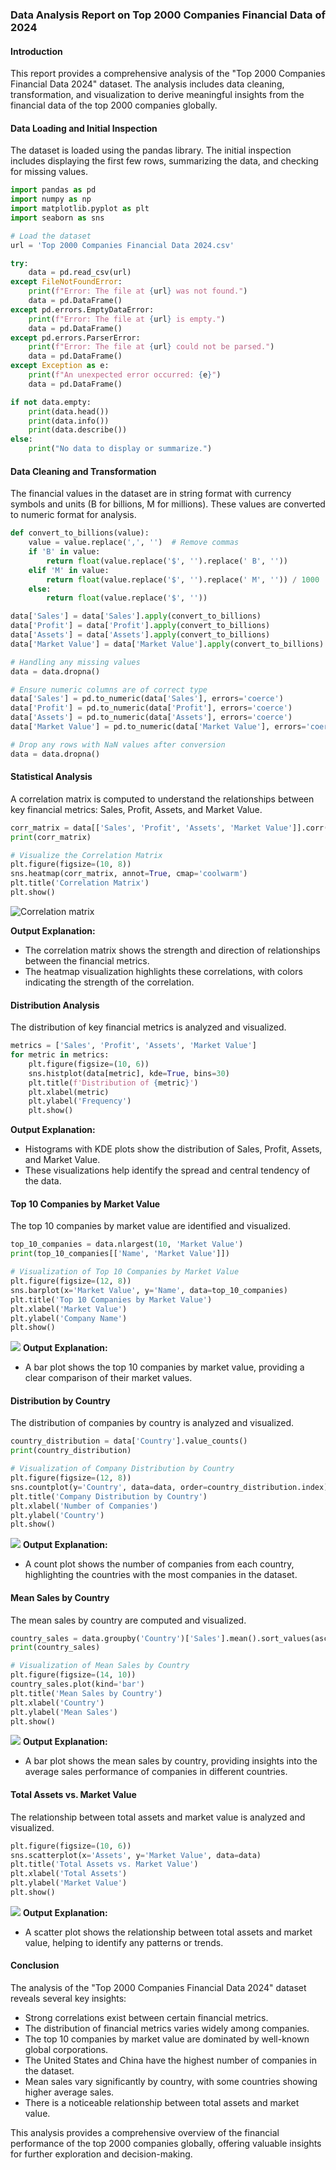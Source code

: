 ### Data Analysis Report on Top 2000 Companies Financial Data of 2024

#### Introduction
This report provides a comprehensive analysis of the "Top 2000 Companies Financial Data 2024" dataset. The analysis includes data cleaning, transformation, and visualization to derive meaningful insights from the financial data of the top 2000 companies globally.

#### Data Loading and Initial Inspection
The dataset is loaded using the pandas library. The initial inspection includes displaying the first few rows, summarizing the data, and checking for missing values.

```python
import pandas as pd
import numpy as np
import matplotlib.pyplot as plt
import seaborn as sns

# Load the dataset
url = 'Top 2000 Companies Financial Data 2024.csv'

try:
    data = pd.read_csv(url)
except FileNotFoundError:
    print(f"Error: The file at {url} was not found.")
    data = pd.DataFrame()
except pd.errors.EmptyDataError:
    print(f"Error: The file at {url} is empty.")
    data = pd.DataFrame()
except pd.errors.ParserError:
    print(f"Error: The file at {url} could not be parsed.")
    data = pd.DataFrame()
except Exception as e:
    print(f"An unexpected error occurred: {e}")
    data = pd.DataFrame()

if not data.empty:
    print(data.head())
    print(data.info())
    print(data.describe())
else:
    print("No data to display or summarize.")
```

#### Data Cleaning and Transformation
The financial values in the dataset are in string format with currency symbols and units (B for billions, M for millions). These values are converted to numeric format for analysis.

```python
def convert_to_billions(value):
    value = value.replace(',', '')  # Remove commas
    if 'B' in value:
        return float(value.replace('$', '').replace(' B', ''))
    elif 'M' in value:
        return float(value.replace('$', '').replace(' M', '')) / 1000
    else:
        return float(value.replace('$', ''))

data['Sales'] = data['Sales'].apply(convert_to_billions)
data['Profit'] = data['Profit'].apply(convert_to_billions)
data['Assets'] = data['Assets'].apply(convert_to_billions)
data['Market Value'] = data['Market Value'].apply(convert_to_billions)

# Handling any missing values
data = data.dropna()

# Ensure numeric columns are of correct type
data['Sales'] = pd.to_numeric(data['Sales'], errors='coerce')
data['Profit'] = pd.to_numeric(data['Profit'], errors='coerce')
data['Assets'] = pd.to_numeric(data['Assets'], errors='coerce')
data['Market Value'] = pd.to_numeric(data['Market Value'], errors='coerce')

# Drop any rows with NaN values after conversion
data = data.dropna()
```

#### Statistical Analysis
A correlation matrix is computed to understand the relationships between key financial metrics: Sales, Profit, Assets, and Market Value.

```python
corr_matrix = data[['Sales', 'Profit', 'Assets', 'Market Value']].corr()
print(corr_matrix)

# Visualize the Correlation Matrix
plt.figure(figsize=(10, 8))
sns.heatmap(corr_matrix, annot=True, cmap='coolwarm')
plt.title('Correlation Matrix')
plt.show()
```
![Correlation matrix](./Imgs/1.png)

**Output Explanation:**
- The correlation matrix shows the strength and direction of relationships between the financial metrics.
- The heatmap visualization highlights these correlations, with colors indicating the strength of the correlation.

#### Distribution Analysis
The distribution of key financial metrics is analyzed and visualized.

```python
metrics = ['Sales', 'Profit', 'Assets', 'Market Value']
for metric in metrics:
    plt.figure(figsize=(10, 6))
    sns.histplot(data[metric], kde=True, bins=30)
    plt.title(f'Distribution of {metric}')
    plt.xlabel(metric)
    plt.ylabel('Frequency')
    plt.show()
```

**Output Explanation:**
- Histograms with KDE plots show the distribution of Sales, Profit, Assets, and Market Value.
- These visualizations help identify the spread and central tendency of the data.

#### Top 10 Companies by Market Value
The top 10 companies by market value are identified and visualized.

```python
top_10_companies = data.nlargest(10, 'Market Value')
print(top_10_companies[['Name', 'Market Value']])

# Visualization of Top 10 Companies by Market Value
plt.figure(figsize=(12, 8))
sns.barplot(x='Market Value', y='Name', data=top_10_companies)
plt.title('Top 10 Companies by Market Value')
plt.xlabel('Market Value')
plt.ylabel('Company Name')
plt.show()
```
![](./Imgs/6.png)
**Output Explanation:**
- A bar plot shows the top 10 companies by market value, providing a clear comparison of their market values.

#### Distribution by Country
The distribution of companies by country is analyzed and visualized.

```python
country_distribution = data['Country'].value_counts()
print(country_distribution)

# Visualization of Company Distribution by Country
plt.figure(figsize=(12, 8))
sns.countplot(y='Country', data=data, order=country_distribution.index)
plt.title('Company Distribution by Country')
plt.xlabel('Number of Companies')
plt.ylabel('Country')
plt.show()
```
![](./Imgs/7.png)
**Output Explanation:**
- A count plot shows the number of companies from each country, highlighting the countries with the most companies in the dataset.

#### Mean Sales by Country
The mean sales by country are computed and visualized.

```python
country_sales = data.groupby('Country')['Sales'].mean().sort_values(ascending=False)
print(country_sales)

# Visualization of Mean Sales by Country
plt.figure(figsize=(14, 10))
country_sales.plot(kind='bar')
plt.title('Mean Sales by Country')
plt.xlabel('Country')
plt.ylabel('Mean Sales')
plt.show()
```
![](./Imgs/8.png)
**Output Explanation:**
- A bar plot shows the mean sales by country, providing insights into the average sales performance of companies in different countries.

#### Total Assets vs. Market Value
The relationship between total assets and market value is analyzed and visualized.

```python
plt.figure(figsize=(10, 6))
sns.scatterplot(x='Assets', y='Market Value', data=data)
plt.title('Total Assets vs. Market Value')
plt.xlabel('Total Assets')
plt.ylabel('Market Value')
plt.show()
```
![](./Imgs/9.png)
**Output Explanation:**
- A scatter plot shows the relationship between total assets and market value, helping to identify any patterns or trends.

#### Conclusion
The analysis of the "Top 2000 Companies Financial Data 2024" dataset reveals several key insights:
- Strong correlations exist between certain financial metrics.
- The distribution of financial metrics varies widely among companies.
- The top 10 companies by market value are dominated by well-known global corporations.
- The United States and China have the highest number of companies in the dataset.
- Mean sales vary significantly by country, with some countries showing higher average sales.
- There is a noticeable relationship between total assets and market value.

This analysis provides a comprehensive overview of the financial performance of the top 2000 companies globally, offering valuable insights for further exploration and decision-making.
